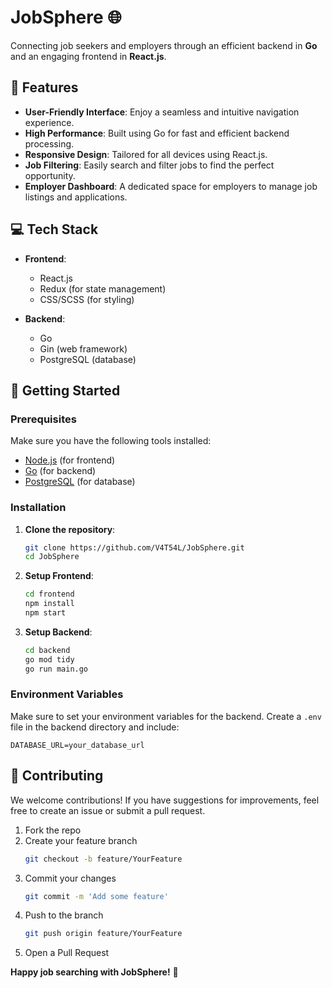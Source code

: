 # JobSphere 🌐

Connecting job seekers and employers through an efficient backend in **Go** and an engaging frontend in **React.js**.

## 🚀 Features

- **User-Friendly Interface**: Enjoy a seamless and intuitive navigation experience.
- **High Performance**: Built using Go for fast and efficient backend processing.
- **Responsive Design**: Tailored for all devices using React.js.
- **Job Filtering**: Easily search and filter jobs to find the perfect opportunity.
- **Employer Dashboard**: A dedicated space for employers to manage job listings and applications.

## 💻 Tech Stack

- **Frontend**: 
  - React.js
  - Redux (for state management)
  - CSS/SCSS (for styling)

- **Backend**:
  - Go
  - Gin (web framework)
  - PostgreSQL (database)

## 🌟 Getting Started

### Prerequisites

Make sure you have the following tools installed:

- [Node.js](https://nodejs.org/) (for frontend)
- [Go](https://golang.org/dl/) (for backend)
- [PostgreSQL](https://www.postgresql.org/download/) (for database)

### Installation

1. **Clone the repository**:
   ```bash
   git clone https://github.com/V4T54L/JobSphere.git
   cd JobSphere
   ```

2. **Setup Frontend**:
   ```bash
   cd frontend
   npm install
   npm start
   ```

3. **Setup Backend**:
   ```bash
   cd backend
   go mod tidy
   go run main.go
   ```

### Environment Variables

Make sure to set your environment variables for the backend. Create a `.env` file in the backend directory and include:
```
DATABASE_URL=your_database_url
```

## 📄 Contributing

We welcome contributions! If you have suggestions for improvements, feel free to create an issue or submit a pull request.

1. Fork the repo
2. Create your feature branch
   ```bash
   git checkout -b feature/YourFeature
   ```
3. Commit your changes
   ```bash
   git commit -m 'Add some feature'
   ```
4. Push to the branch
   ```bash
   git push origin feature/YourFeature
   ```
5. Open a Pull Request

**Happy job searching with JobSphere!** 🌟
